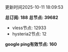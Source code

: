 更新时间2025-10-11 18:09:53

**总订阅: 188**
**总节点: 39682**
- vless节点: 12933
- hysteria2节点: 12

**google ping有效节点: 160**
